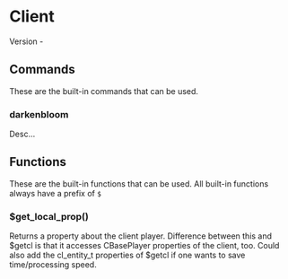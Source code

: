 # Client
Version - <Badge type="tip" text="MMMYYYY" vertical="middle" />

## Commands
These are the built-in commands that can be used.

### darkenbloom
Desc...


## Functions
These are the built-in functions that can be used. All built-in functions always have a prefix of ``$``

### $get_local_prop(<property>)
Returns a property about the client player. Difference between this and $getcl is that it accesses CBasePlayer properties of the client, too. Could also add the cl_entity_t properties of $getcl if one wants to save time/processing speed.